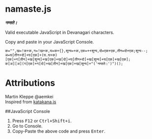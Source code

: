 # namaste.js
__*नम्सते।*__

Valid executable JavaScript in Devanagari characters.

Copy and paste in your JavaScript Console.

```
क="",ख=!क+क,ग=!ख+क,घ=क+{},शून्य=+क,एक=++शून्य,दो=एक+एक,तीन=दो+एक;शून्य--;
अ=घ[तीन+दो]+घ[एक]+(घ.घ+क)[एक]+ग[तीन]+ख[शून्य]+ख[एक]+ख[दो]+घ[तीन+दो]+ख[शून्य]+घ[एक]+ख[एक];
क[अ][अ](ग[एक]+ग[दो]+ख[तीन]+ख[एक]+ख[शून्य]+"('नम्सते।')")();
```

# Attributions
Martin Kleppe @aemkei </br>
Inspired from [katakana.js](https://github.com/aemkei/katakana.js)

##JavaScript Console
1. Press <kbd>F12</kbd> or <kbd>Ctrl+Shift+i</kbd>.
2. Go to Console.
3. Copy-Paste the above code and press <kbd>Enter</kbd>.
